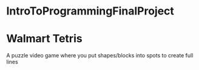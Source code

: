 # IntroToProgrammingFinalProject

# Walmart Tetris
A puzzle video game where you put shapes/blocks into spots to create full lines
